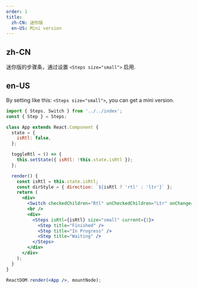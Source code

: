 ```yaml
---
order: 1
title:
  zh-CN: 迷你版
  en-US: Mini version
---
```


## zh-CN

迷你版的步骤条，通过设置 `<Steps size="small">` 启用.

## en-US

By setting like this: `<Steps size="small">`, you can get a mini version.

```jsx
import { Steps, Switch } from '../../index';
const { Step } = Steps;

class App extends React.Component {
  state = {
    isRtl: false,
  };

  toggleRtl = () => {
    this.setState({ isRtl: !this.state.isRtl });
  };

  render() {
    const isRtl = this.state.isRtl;
    const dirStyle = { direction: `${isRtl ? 'rtl' : 'ltr'}` };
    return (
      <div>
        <Switch checkedChildren="Rtl" unCheckedChildren="Ltr" onChange={this.toggleRtl} />
        <br />
        <div>
          <Steps isRtl={isRtl} size="small" current={1}>
            <Step title="Finished" />
            <Step title="In Progress" />
            <Step title="Waiting" />
          </Steps>
        </div>
      </div>
    );
  }
}

ReactDOM.render(<App />, mountNode);
```
